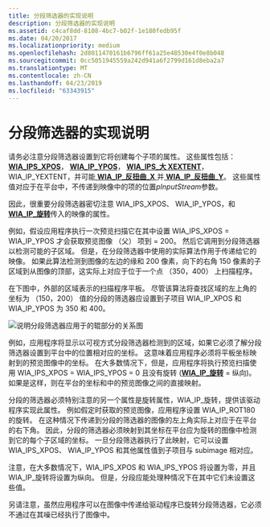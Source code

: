```yaml
---
title: 分段筛选器的实现说明
description: 分段筛选器的实现说明
ms.assetid: c4caf8dd-8108-4bc7-b02f-1e180fedb95f
ms.date: 04/20/2017
ms.localizationpriority: medium
ms.openlocfilehash: 2d8011470161b6796ff61a25e48530e4f0e8b048
ms.sourcegitcommit: 0cc5051945559a242d941a6f2799d161d8eba2a7
ms.translationtype: MT
ms.contentlocale: zh-CN
ms.lasthandoff: 04/23/2019
ms.locfileid: "63343915"
---
```

# <a name="implementation-notes-for-segmentation-filters"></a>分段筛选器的实现说明





请务必注意分段筛选器设置到它将创建每个子项的属性。 这些属性包括：[**WIA\_IPS\_XPOS**](https://msdn.microsoft.com/library/windows/hardware/ff552663)， [ **WIA\_IP\_YPOS**](https://msdn.microsoft.com/library/windows/hardware/ff552671)， [ **WIA\_IPS\_大 XEXTENT**](https://msdn.microsoft.com/library/windows/hardware/ff552661)，WIA\_IP\_YEXTENT，并可能[ **WIA\_IP\_反扭曲\_X** ](https://msdn.microsoft.com/library/windows/hardware/ff552581)并[ **WIA\_IP\_反扭曲\_Y**](https://msdn.microsoft.com/library/windows/hardware/ff552587)。 这些属性值对应于在平台中，不传递到映像中的项的位置*pInputStream*参数。

因此，很重要分段筛选器密切注意 WIA\_IPS\_XPOS、 WIA\_IP\_YPOS，和[ **WIA\_IP\_旋转**](https://msdn.microsoft.com/library/windows/hardware/ff552648)传入的映像的属性。

例如，假设应用程序执行一次预览扫描它在其中设置 WIA\_IPS\_XPOS = WIA\_IP\_YPOS 才会获取预览图像 （父） 项到 = 200。 然后它调用到分段筛选器以检测可能的子区域。 但是，在分段筛选器中使用的实际算法作用于传递给它的映像。 如果此算法检测到图像的左边的缘和 200 像素，向下的右角 150 像素的子区域到从图像的顶部，这实际上对应于位于一个点 （350，400） 上扫描程序。

在下图中，外部的区域表示的扫描程序平板。 尽管该算法将查找区域的左上角的坐标为 （150，200） 值的分段的筛选器应设置到子项目 WIA\_IP\_XPOS 和 WIA\_IP\_YPOS 为 350 和 400。

![说明分段筛选器应用于的辊部分的关系图](images/art-segmentation3.png)

例如，应用程序将显示以可视方式分段筛选器检测到的区域，如果它必须了解分段筛选器设置到平台中的位置相对应的坐标。 这意味着应用程序必须将平板坐标映射到的预览图像中的坐标。 在大多数情况下，但是，应用程序将执行预览扫描使用 WIA\_IPS\_XPOS = WIA\_IPS\_YPOS = 0 且没有旋转 ([**WIA\_IP\_旋转**](https://msdn.microsoft.com/library/windows/hardware/ff552648) = 纵向)。 如果是这样，则在平台的坐标和中的预览图像之间的直接映射。

分段的筛选器必须特别注意的另一个属性是旋转属性，WIA\_IP\_旋转，提供该驱动程序实现此属性。 例如假定时获取的预览图像，应用程序设置 WIA\_IP\_ROT180 的旋转。 在这种情况下传递到分段的筛选器的图像的左上角实际上对应于在平台的右下角。 因此，分段的筛选器必须映射到其坐标在平台应为旋转的图像中检测到它的每个子区域的坐标。 一旦分段筛选器执行了此映射，它可以设置 WIA\_IPS\_XPOS、 WIA\_IP\_YPOS 和其他属性值到子项目与 subimage 相对应。

注意，在大多数情况下，WIA\_IPS\_XPOS 和 WIA\_IPS\_YPOS 将设置为零，并且 WIA\_IP\_旋转将设置为纵向。 但是，分段应能处理种情况下在其中它们未设置这些值。

另请注意，虽然应用程序可以在图像中传递给驱动程序已旋转分段筛选器，它必须不通过在其噪已经执行了图像中。

 

 




